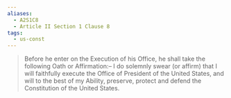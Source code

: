 ```yaml
---
aliases:
  - A2S1C8
  - Article II Section 1 Clause 8
tags:
  - us-const
---
```

> Before he enter on the Execution of his Office, he shall take the following Oath or Affirmation:– I do solemnly swear (or affirm) that I will faithfully execute the Office of President of the United States, and will to the best of my Ability, preserve, protect and defend the Constitution of the United States.

